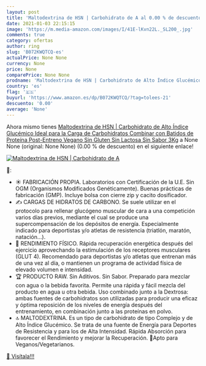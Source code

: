 ```yaml
---
layout: post
title: 'Maltodextrina de HSN | Carbohidrato de A al 0.00 % de descuento'
date: 2021-01-03 22:15:15
image: 'https://m.media-amazon.com/images/I/41E-lKvn22L._SL200_.jpg'
comments: true
category: ofertas
author: ring
slug: 'B072KWQTCQ-es'
actualPrice: None None
currency: None
price: None
comparePrice: None None
prodname: 'Maltodextrina de HSN | Carbohidrato de Alto Índice Glucémico  Ideal para la Carga de Carbohidratos  Combinar con Batidos de Proteína Post-Entreno  Vegano  Sin Gluten  Sin Lactosa  Sin Sabor  3Kg'
country: 'es'
flag: '🇪🇸'
buyurl: 'https://www.amazon.es/dp/B072KWQTCQ/?tag=tolees-21'
descuento: '0.00'
average: 'None'
---
```


Ahora mismo tienes [Maltodextrina de HSN | Carbohidrato de Alto Índice Glucémico  Ideal para la Carga de Carbohidratos  Combinar con Batidos de Proteína Post-Entreno  Vegano  Sin Gluten  Sin Lactosa  Sin Sabor  3Kg](https://www.amazon.es/dp/B072KWQTCQ/?tag=tolees-21) a None None (original: None None) (0.00 %  de descuento) en el siguiente enlace!

[![Maltodextrina de HSN | Carbohidrato de A](https://m.media-amazon.com/images/I/41E-lKvn22L._SL200_.jpg)](https://www.amazon.es/dp/B072KWQTCQ/?tag=tolees-21)

🔎:

- ☀️ FABRICACIÓN PROPIA. Laboratorios con Certificación de la U.E. Sin OGM (Organismos Modificados Genéticamente). Buenas prácticas de fabricación (GMP). Incluye bolsa con cierre zip y cacito dosificador.
- ✍️ CARGAS DE HIDRATOS DE CARBONO. Se suele utilizar en el protocolo para rellenar glucógeno muscular de cara a una competición varios días previos, mediante el cual se produce una supercompensación de los depósitos de energía. Especialmente indicado para deportistas y/o atletas de resistencia (triatlón, maratón, natación…).
- 🏃 RENDIMIENTO FÍSICO. Rápida recuperación energética después del ejercicio aprovechando la estimulación de los receptores musculares (GLUT 4). Recomendado para deportistas y/o atletas que entrenan más de una vez al día, o mantienen un programa de actividad física de elevado volumen e intensidad.
- 🏆 PRODUCTO RAW. Sin Aditivos. Sin Sabor. Preparado para mezclar con agua o la bebida favorita. Permite una rápida y fácil mezcla del producto en agua u otra bebida. Uso combinado junto a la Dextrosa: ambas fuentes de carbohidratos son utilizadas para producir una eficaz y óptima reposición de los niveles de energía después del entrenamiento, en combinación junto a las proteínas en polvo.
- 🔝 MALTODEXTRINA. Es un tipo de carbohidrato de tipo Complejo y de Alto Índice Glucémico. Se trata de una fuente de Energía para Deportes de Resistencia y para los de Alta Intensidad. Rápida Absorción para favorecer el Rendimiento y mejorar la Recuperación. 🌿Apto para Veganos/Vegetarianos.

[🛒 Visítala!!!](https://www.amazon.es/dp/B072KWQTCQ/?tag=tolees-21)
